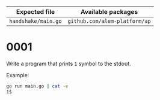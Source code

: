 | Expected file       | Available packages            |
| ------------------- | ----------------------------- |
| `handshake/main.go` | `github.com/alem-platform/ap` |

# 0001

Write a program that prints `1` symbol to the stdout.

Example:

```sh
go run main.go | cat -e
1$
```
